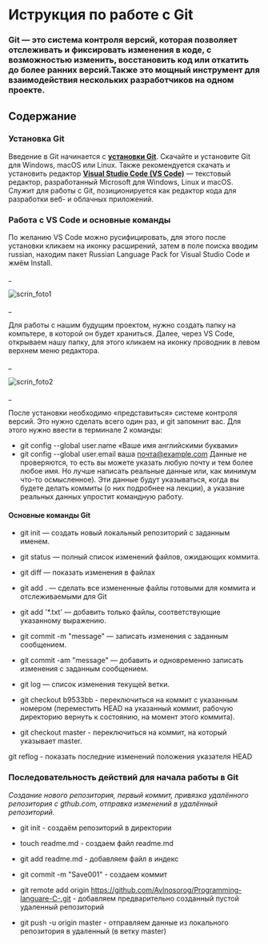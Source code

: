 # **Иструкция по работе с Git** #

### Git — это система контроля версий, которая позволяет отслеживать и фиксировать изменения в коде, с возможностью изменить, восстановить код или откатить до более ранних версий.Также это мощный инструмент для взаимодействия нескольких разработчиков на одном проекте. ###

## **Содержание** ##

### **Установка Git** ###

Введение в Git начинается с [**установки Git**](https://git-scm.com/book/ru/v2/Введение-Установка-Git). Скачайте и установите Git для Windows, macOS или Linux. Также рекомендуется скачать и установить редактор [**Visual Studio Code (VS Code)**](https://code.visualstudio.com/) — текстовый редактор, разработанный Microsoft для Windows, Linux и macOS. Служит для работы с Git, позиционируется как редактор кода для разработки веб- и облачных приложений.

### **Работа с VS Code и основные команды** ##

По желанию VS Code можно русифицировать, для этого после установки кликаем на иконку расширений, затем в поле поиска вводим russian, находим пакет Russian Language Pack for Visual Studio Code и жмём Install.

_

![scrin_foto1](foto1.png)

_

Для работы с нашим будущим проектом, нужно создать папку на компьтере, в которой он будет храниться. Далее, через VS Code, открываем нашу папку, для этого кликаем на иконку проводник в левом верхнем меню редактора.

_

  ![scrin_foto2](foto2.png)

_  
  
После установки необходимо «представиться» системе контроля версий. Это нужно сделать всего один раз, и git запомнит вас. Для этого нужно ввести в терминале 2 команды:
* git config --global user.name «Ваше имя английскими буквами»
* git config --global user.email ваша почта@example.com
Данные не проверяются, то есть вы можете указать любую почту и тем более любое имя. Но лучше написать реальные данные или, как минимум что-то осмысленное). Эти данные будут указываться, когда вы будете делать коммиты (о них подробнее на лекции), а указание реальных данных упростит командную работу.

#### **Основные команды Git** ####

* git init — создать новый локальный репозиторий с заданным именем.

* git status — полный список изменений файлов, ожидающих коммита.

* git diff — показать изменения в файлах

* git add . — сделать все измененные файлы готовыми для коммита и отслеживаемыми для Git

* git add '*.txt' — добавить только файлы, соответствующие указанному выражению.

* git commit -m "message" — записать изменения с заданным сообщением.

* git commit -am "message" — добавить и одновременно записать изменения с заданным сообщением.

* git log — список изменения текущей ветки.

* git checkout b9533bb - переключиться на коммит с указанным номером (переместить HEAD на указанный коммит, рабочую директорию вернуть к состоянию, на момент этого коммита).

* git checkout master - переключиться на коммит, на который указывает master.

git reflog - показать последние изменений положения указателя HEAD

 ### **Последовательность действий для начала работы в Git** ###

*Создание нового репозитория, первый коммит, привязка удалённого репозитория с gthub.com, отправка изменений в удалённый репозиторий.*

* git init - создаём репозиторий в директории
* touch readme.md - создаем файл readme.md
* git add readme.md - добавляем файл в индекс
* git commit -m "Save001" - создаем коммит
* git remote add origin https://github.com/Avlnosorog/Programming-languare-C-.git - добавляем предварительно созданный пустой удаленный репозиторий

* git push -u origin master - отправляем данные из локального репозитория в удаленный (в ветку master)
